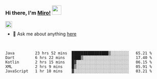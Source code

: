 ### Hi there, I'm [Miro!](https://castariva18.github.io/)  <img src="https://github.com/TheDudeThatCode/TheDudeThatCode/blob/master/Assets/Hi.gif" width="29px">

<a href="https://discord.gg/bhPzjwR">
  <img align="left" alt="Clown Discord" width="21px" src="https://cdn4.iconfinder.com/data/icons/logos-and-brands/512/91_Discord_logo_logos-512.png" />
</a>

<br />

- 💬 Ask me about anything [here](https://github.com/castariva18/castariva18/issues)

<br />

<!--START_SECTION:waka-->
```text
Java         23 hrs 52 mins  ████████████████▒░░░░░░░░   65.21 % 
Dart         6 hrs 22 mins   ████▒░░░░░░░░░░░░░░░░░░░░   17.40 % 
Kotlin       2 hrs 15 mins   █▓░░░░░░░░░░░░░░░░░░░░░░░   06.15 % 
XML          2 hrs 9 mins    █▒░░░░░░░░░░░░░░░░░░░░░░░   05.91 % 
JavaScript   1 hr 10 mins    ▓░░░░░░░░░░░░░░░░░░░░░░░░   03.21 % 
```
<!--END_SECTION:waka-->
